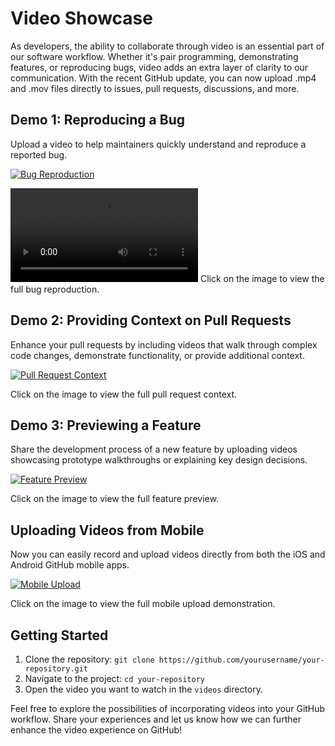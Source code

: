 # Video Showcase

As developers, the ability to collaborate through video is an essential part of our software workflow. Whether it's pair programming, demonstrating features, or reproducing bugs, video adds an extra layer of clarity to our communication. With the recent GitHub update, you can now upload .mp4 and .mov files directly to issues, pull requests, discussions, and more.

## Demo 1: Reproducing a Bug

Upload a video to help maintainers quickly understand and reproduce a reported bug.

[![Bug Reproduction](https://img.youtube.com/vi/VIDEO_ID_1/0.jpg)](https://www.youtube.com/watch?v=VIDEO_ID_1)


![Alt Text](bypass+check.mp4)
Click on the image to view the full bug reproduction.

## Demo 2: Providing Context on Pull Requests

Enhance your pull requests by including videos that walk through complex code changes, demonstrate functionality, or provide additional context.

[![Pull Request Context](https://img.youtube.com/vi/VIDEO_ID_2/0.jpg)](https://www.youtube.com/watch?v=VIDEO_ID_2)

Click on the image to view the full pull request context.

## Demo 3: Previewing a Feature

Share the development process of a new feature by uploading videos showcasing prototype walkthroughs or explaining key design decisions.

[![Feature Preview](https://img.youtube.com/vi/VIDEO_ID_3/0.jpg)](https://www.youtube.com/watch?v=VIDEO_ID_3)

Click on the image to view the full feature preview.

## Uploading Videos from Mobile

Now you can easily record and upload videos directly from both the iOS and Android GitHub mobile apps.

[![Mobile Upload](https://img.youtube.com/vi/VIDEO_ID_MOBILE/0.jpg)](https://www.youtube.com/watch?v=VIDEO_ID_MOBILE)

Click on the image to view the full mobile upload demonstration.

## Getting Started

1. Clone the repository: `git clone https://github.com/yourusername/your-repository.git`
2. Navigate to the project: `cd your-repository`
3. Open the video you want to watch in the `videos` directory.

Feel free to explore the possibilities of incorporating videos into your GitHub workflow. Share your experiences and let us know how we can further enhance the video experience on GitHub!
